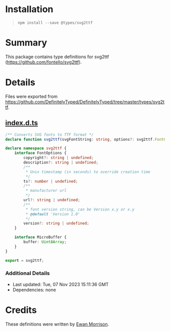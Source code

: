 # Installation
> `npm install --save @types/svg2ttf`

# Summary
This package contains type definitions for svg2ttf (https://github.com/fontello/svg2ttf).

# Details
Files were exported from https://github.com/DefinitelyTyped/DefinitelyTyped/tree/master/types/svg2ttf.
## [index.d.ts](https://github.com/DefinitelyTyped/DefinitelyTyped/tree/master/types/svg2ttf/index.d.ts)
````ts
/** Converts SVG fonts to TTF format */
declare function svg2ttf(svgFontString: string, options?: svg2ttf.FontOptions): svg2ttf.MicroBuffer;

declare namespace svg2ttf {
    interface FontOptions {
        copyright?: string | undefined;
        description?: string | undefined;
        /**
         * Unix timestamp (in seconds) to override creation time
         */
        ts?: number | undefined;
        /**
         * manufacturer url
         */
        url?: string | undefined;
        /**
         * font version string, can be Version x.y or x.y
         * @default 'Version 1.0'
         */
        version?: string | undefined;
    }

    interface MicroBuffer {
        buffer: Uint8Array;
    }
}

export = svg2ttf;

````

### Additional Details
 * Last updated: Tue, 07 Nov 2023 15:11:36 GMT
 * Dependencies: none

# Credits
These definitions were written by [Ewan Morrison](https://github.com/ewan-m).
